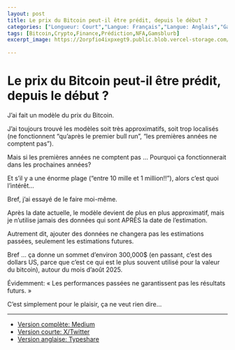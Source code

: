 ```yaml
---
layout: post
title: Le prix du Bitcoin peut-il être prédit, depuis le début ?
categories: ["Longueur: Court","Langue: Français","Langue: Anglais","Gamsblurb"]
tags: [Bitcoin,Crypto,Finance,Prédiction,NFA,Gamsblurb]
excerpt_image: https://2orpfio4ixpxegt9.public.blob.vercel-storage.com/blogPost/cm0i6faj0013wmr0coj23l5d0/preview-image-L5vtElMTNvBkyNPJdDXdwSL5kq3Lza.png
  
---
```


# Le prix du Bitcoin peut-il être prédit, depuis le début ?

J’ai fait un modèle du prix du Bitcoin.

J’ai toujours trouvé les modèles soit très approximatifs, soit trop localisés (ne fonctionnent “qu’après le premier bull run”, “les premières années ne comptent pas”).

Mais si les premières années ne comptent pas … Pourquoi ça fonctionnerait dans les prochaines années?

Et s’il y a une énorme plage (“entre 10 mille et 1 million!!”), alors c’est quoi l’intérêt…

Bref, j’ai essayé de le faire moi-même.

Après la date actuelle, le modèle devient de plus en plus approximatif, mais je n’utilise jamais des données qui sont APRÈS la date de l’estimation.

Autrement dit, ajouter des données ne changera pas les estimations passées, seulement les estimations futures.

Bref … ça donne un sommet d’environ 300,000$ (en passant, c’est des dollars US, parce que c’est ce qui est le plus souvent utilisé pour la valeur du bitcoin), autour du mois d’août 2025.

Évidemment: « Les performances passées ne garantissent pas les résultats futurs. »

C’est simplement pour le plaisir, ça ne veut rien dire…

---

- [Version complète: Medium](https://medium.com/@martin.gamsby/le-prix-du-bitcoin-peut-il-%C3%AAtre-pr%C3%A9dit-depuis-le-d%C3%A9but-0b26758898e3)
- [Version courte: X/Twitter](https://x.com/MartinGamsby/status/1829873111346598237)
- [Version anglaise: Typeshare](https://typeshare.co/martingamsby/posts/can-the-bitcoin-price-be-predicted-from-the-beginning)
